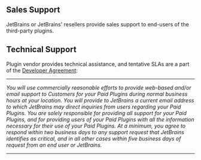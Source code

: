 [//]: # (title: Who is providing a sales and technical support?)

## Sales Support

JetBrains or JetBrains' resellers provide sales support to end-users of the third-party plugins.

## Technical Support

Plugin vendor provides technical assistance, and tentative SLAs are a part of the [Developer Agreement](https://plugins.jetbrains.com/legal/developer-agreement):

***

*You will use commercially reasonable efforts to provide web-based and/or email support to Customers for your Paid Plugins during normal business hours at your location. You will provide to JetBrains a current email address to which JetBrains may direct inquiries from users regarding your Paid Plugins. You are solely responsible for providing all support for your Paid Plugins, and for providing users of your Paid Plugins with all the information necessary for their use of your Paid Plugins. At a minimum, you agree to respond within two business days to any support request that JetBrains identifies as critical, and in all other cases within five business days of request from an end user or JetBrains.*

***